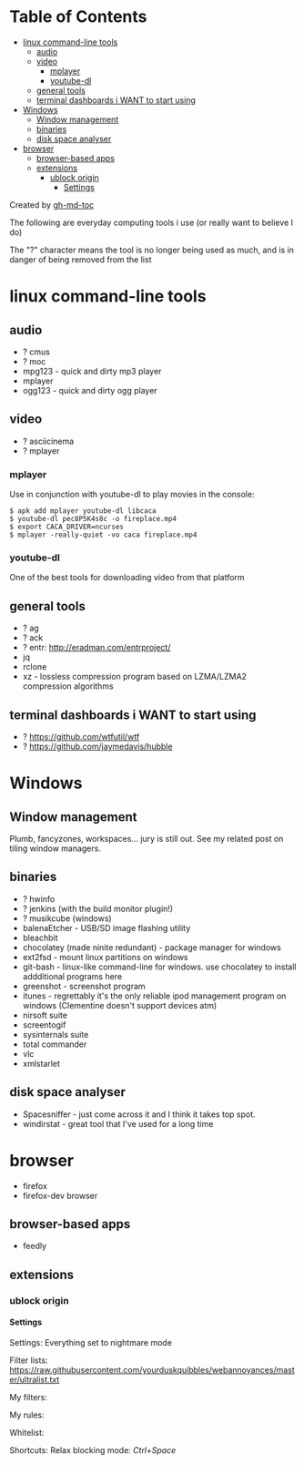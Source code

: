 
Table of Contents
=================

   * [linux command-line tools](#linux-command-line-tools)
      * [audio](#audio)
      * [video](#video)
         * [mplayer](#mplayer)
         * [youtube-dl](#youtube-dl)
      * [general tools](#general-tools)
      * [terminal dashboards i WANT to start using](#terminal-dashboards-i-want-to-start-using)
   * [Windows](#windows)
      * [Window management](#window-management)
      * [binaries](#binaries)
      * [disk space analyser](#disk-space-analyser)
   * [browser](#browser)
      * [browser-based apps](#browser-based-apps)
      * [extensions](#extensions)
         * [ublock origin](#ublock-origin)
            * [Settings](#settings)

Created by [gh-md-toc](https://github.com/ekalinin/github-markdown-toc)



The following are everyday computing tools i use (or really want to believe I do)

The "?" character means the tool is no longer being used as much, and is in
danger of being removed from the list

# linux command-line tools

## audio

- ? cmus
- ? moc
- mpg123 - quick and dirty mp3 player
- mplayer
- ogg123 - quick and dirty ogg player

## video

- ? asciicinema
- ? mplayer

### mplayer
Use in conjunction with youtube-dl to play movies in the console:
```
$ apk add mplayer youtube-dl libcaca
$ youtube-dl pec8P5K4s8c -o fireplace.mp4
$ export CACA_DRIVER=ncurses
$ mplayer -really-quiet -vo caca fireplace.mp4
```
### youtube-dl
One of the best tools for downloading video from that platform


## general tools

- ? ag
- ? ack
- ? entr: http://eradman.com/entrproject/
- jq
- rclone
- xz - lossless compression program based on LZMA/LZMA2 compression algorithms

## terminal dashboards i WANT to start using

- ? https://github.com/wtfutil/wtf
- ? https://github.com/jaymedavis/hubble

# Windows
## Window management
Plumb, fancyzones, workspaces... jury is still out. See my related post on tiling
window managers.

## binaries

- ? hwinfo
- ? jenkins (with the build monitor plugin!)
- ? musikcube (windows)
- balenaEtcher - USB/SD image flashing utility
- bleachbit
- chocolatey (made ninite redundant) - package manager for windows
- ext2fsd - mount linux partitions on windows
- git-bash - linux-like command-line for windows. use chocolatey to install addditional programs here
- greenshot - screenshot program
- itunes - regrettably it's the only reliable ipod management program on windows (Clementine doesn't support devices atm)
- nirsoft suite
- screentogif
- sysinternals suite
- total commander
- vlc
- xmlstarlet

## disk space analyser

- Spacesniffer - just come across it and I think it takes top spot.
- windirstat - great tool that I've used for a long time


# browser

- firefox
- firefox-dev browser

## browser-based apps
- feedly

## extensions
### ublock origin
#### Settings
Settings: Everything set to nightmare mode

Filter lists:
https://raw.githubusercontent.com/yourduskquibbles/webannoyances/master/ultralist.txt

My filters:

My rules:

Whitelist:

Shortcuts: Relax blocking mode: _Ctrl+Space_
